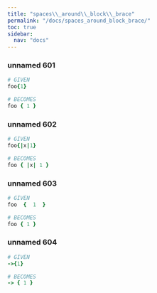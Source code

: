 ```yaml
---
title: "spaces\\_around\\_block\\_brace"
permalink: "/docs/spaces_around_block_brace/"
toc: true
sidebar:
  nav: "docs"
---
```

### unnamed 601
```ruby
# GIVEN
foo{1}
```
```ruby
# BECOMES
foo { 1 }
```
### unnamed 602
```ruby
# GIVEN
foo{|x|1}
```
```ruby
# BECOMES
foo { |x| 1 }
```
### unnamed 603
```ruby
# GIVEN
foo  {  1  }
```
```ruby
# BECOMES
foo { 1 }
```
### unnamed 604
```ruby
# GIVEN
->{1}
```
```ruby
# BECOMES
-> { 1 }
```
